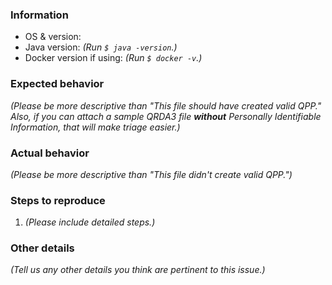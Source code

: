 ### Information
- OS & version:
- Java version: *(Run `$ java -version`.)*
- Docker version if using: *(Run `$ docker -v`.)*

### Expected behavior
*(Please be more descriptive than "This file should have created valid QPP."
Also, if you can attach a sample QRDA3 file ***without*** Personally Identifiable Information, that will make triage easier.)*

### Actual behavior
*(Please be more descriptive than "This file didn't create valid QPP.")*

### Steps to reproduce
1. *(Please include detailed steps.)*

### Other details
*(Tell us any other details you think are pertinent to this issue.)*
